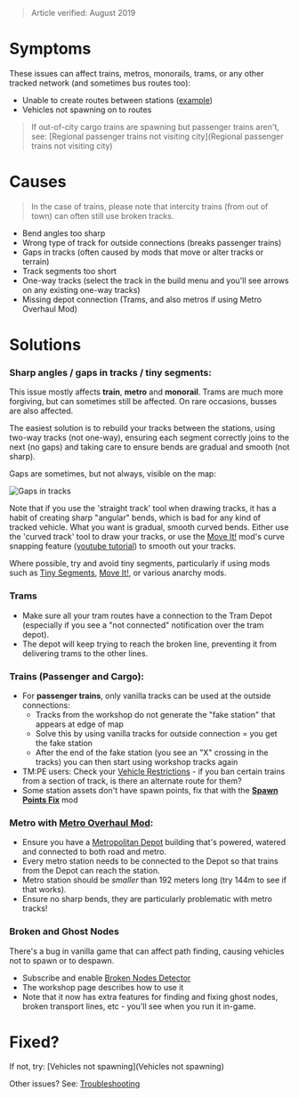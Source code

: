 > Article verified: August 2019

# Symptoms

These issues can affect trains, metros, monorails, trams, or any other tracked network (and sometimes bus routes too):

* Unable to create routes between stations ([example](https://steamcommunity.com/app/255710/discussions/0/1768134097428152371/))
* Vehicles not spawning on to routes

> If out-of-city cargo trains are spawning but passenger trains aren't, see: [Regional passenger trains not visiting city](Regional passenger trains not visiting city)

# Causes

> In the case of trains, please note that intercity trains (from out of town) can often still use broken tracks.

* Bend angles too sharp
* Wrong type of track for outside connections (breaks passenger trains)
* Gaps in tracks (often caused by mods that move or alter tracks or terrain)
* Track segments too short
* One-way tracks (select the track in the build menu and you'll see arrows on any existing one-way tracks)
* Missing depot connection (Trams, and also metros if using Metro Overhaul Mod)

# Solutions

### Sharp angles / gaps in tracks / tiny segments:

This issue mostly affects **train**, **metro** and **monorail**. Trams are much more forgiving, but can sometimes still be affected. On rare occasions, busses are also affected.

The easiest solution is to rebuild your tracks between the stations, using two-way tracks (not one-way), ensuring each segment correctly joins to the next (no gaps) and taking care to ensure bends are gradual and smooth (not sharp).

Gaps are sometimes, but not always, visible on the map:

![Gaps in tracks](https://i.imgur.com/yuqLHfi.jpg)

Note that if you use the 'straight track' tool when drawing tracks, it has a habit of creating sharp "angular" bends, which is bad for any kind of tracked vehicle. What you want is gradual, smooth curved bends. Either use the 'curved track' tool to draw your tracks, or use the [Move It!](https://steamcommunity.com/sharedfiles/filedetails/?id=1619685021) mod's curve snapping feature ([youtube tutorial](https://www.youtube.com/watch?v=pte_uz-3khg)) to smooth out your tracks.

Where possible, try and avoid tiny segments, particularly if using mods such as [Tiny Segments](https://steamcommunity.com/sharedfiles/filedetails/?id=1586027591), [Move It!](https://steamcommunity.com/sharedfiles/filedetails/?id=1619685021), or various anarchy mods.

### Trams

* Make sure all your tram routes have a connection to the Tram Depot (especially if you see a "not connected" notification over the tram depot).
* The depot will keep trying to reach the broken line, preventing it from delivering trams to the other lines.

### Trains (Passenger and Cargo):

* For **passenger trains**, only vanilla tracks can be used at the outside connections:
    * Tracks from the workshop do not generate the "fake station" that appears at edge of map
    * Solve this by using vanilla tracks for outside connection = you get the fake station
    * After the end of the fake station (you see an "X" crossing in the tracks) you can then start using workshop tracks again
* TM:PE users: Check your [Vehicle Restrictions](Vehicle-Restrictions.md) - if you ban certain trains from a section of track, is there an alternate route for them?
* Some station assets don't have spawn points, fix that with the [**Spawn Points Fix**](https://steamcommunity.com/sharedfiles/filedetails/?id=820157360) mod

### Metro with [Metro Overhaul Mod](https://steamcommunity.com/sharedfiles/filedetails/?id=816260433):

* Ensure you have a [Metropolitan Depot](https://steamcommunity.com/sharedfiles/filedetails/?id=816325876) building that's powered, watered and connected to both road and metro.
* Every metro station needs to be connected to the Depot so that trains from the Depot can reach the station.
* Metro station should be _smaller_ than 192 meters long (try 144m to see if that works).
* Ensure no sharp bends, they are particularly problematic with metro tracks!

### Broken and Ghost Nodes

There's a bug in vanilla game that can affect path finding, causing vehicles not to spawn or to despawn.

* Subscribe and enable [Broken Nodes Detector](https://steamcommunity.com/sharedfiles/filedetails/?id=1777173984)
* The workshop page describes how to use it
* Note that it now has extra features for finding and fixing ghost nodes, broken transport lines, etc - you'll see when you run it in-game.

# Fixed?

If not, try: [Vehicles not spawning](Vehicles not spawning)

Other issues? See: [Troubleshooting](Troubleshooting)